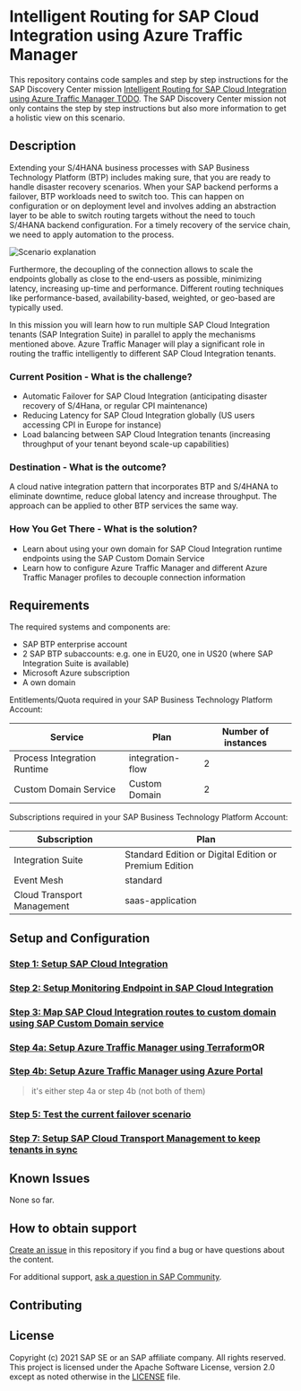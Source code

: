 # Intelligent Routing for SAP Cloud Integration using Azure Traffic Manager

This repository contains code samples and step by step instructions for the SAP Discovery Center mission [Intelligent Routing for SAP Cloud Integration using Azure Traffic Manager TODO](https://discovery-center.cloud.sap/). The SAP Discovery Center mission not only contains the step by step instructions but also more information to get a holistic view on this scenario. 

## Description

Extending your S/4HANA business processes with SAP Business Technology Platform (BTP) includes making sure, that you are ready to handle disaster recovery scenarios. When your SAP backend performs a failover, BTP workloads need to switch too. This can happen on configuration or on deployment level and involves adding an abstraction layer to be able to switch routing targets without the need to touch S/4HANA backend configuration. For a timely recovery of the service chain, we need to apply automation to the process.

![Scenario explanation](./images/01.png)

Furthermore, the decoupling of the connection allows to scale the endpoints globally as close to the end-users as possible, minimizing latency, increasing up-time and performance. Different routing techniques like performance-based, availability-based, weighted, or geo-based are typically used.

In this mission you will learn how to run multiple SAP Cloud Integration tenants (SAP Integration Suite) in parallel to apply the mechanisms mentioned above. Azure Traffic Manager will play a significant role in routing the traffic intelligently to different SAP Cloud Integration tenants.

### Current Position - What is the challenge?
- Automatic Failover for SAP Cloud Integration (anticipating disaster recovery of S/4Hana, or regular CPI maintenance)
- Reducing Latency for SAP Cloud Integration globally (US users accessing CPI in Europe for instance)
- Load balancing between SAP Cloud Integration tenants (increasing throughput of your tenant beyond scale-up capabilities)

### Destination - What is the outcome?
A cloud native integration pattern that incorporates BTP and S/4HANA to eliminate downtime, reduce global latency and increase throughput. The approach can be applied to other BTP services the same way.
### How You Get There - What is the solution?
- Learn about using your own domain for SAP Cloud Integration runtime endpoints using the SAP Custom Domain Service
- Learn how to configure Azure Traffic Manager and different Azure Traffic Manager profiles to decouple connection information

## Requirements
The required systems and components are:

- SAP BTP enterprise account
- 2 SAP BTP subaccounts: e.g. one in EU20, one in US20 (where SAP Integration Suite is available)
- Microsoft Azure subscription
- A own domain

Entitlements/Quota required in your SAP Business Technology Platform Account:

| Service                     | Plan             | Number of instances |
| --------------------------- | ---------------- | ------------------- |
| Process Integration Runtime | integration-flow | 2                   |
| Custom Domain Service       | Custom Domain    | 2                   |


Subscriptions required in your SAP Business Technology Platform Account:

| Subscription               | Plan                                                   |
| -------------------------- | ------------------------------------------------------ |
| Integration Suite          | Standard Edition or Digital Edition or Premium Edition |
| Event Mesh                 | standard                                               |
| Cloud Transport Management | saas-application                                       |

## Setup and Configuration

### [Step 1: Setup SAP Cloud Integration](./01-SetupCloudIntegration/README.md)
### [Step 2: Setup Monitoring Endpoint in SAP Cloud Integration](./02-SetupMonitoringEndpoint/README.md)

### [Step 3: Map SAP Cloud Integration routes to custom domain using SAP Custom Domain service](./03-MapCustomDomainRoutes/README.md)
### [Step 4a: Setup Azure Traffic Manager using Terraform](./04a-SetupAzureTrafficManager-Terraform/README.md)OR
### [Step 4b: Setup Azure Traffic Manager using Azure Portal](./04b-SetupAzureTrafficManager-Portal/README.md) 

> it's either step 4a or step 4b (not both of them)

### [Step 5: Test the current failover scenario](./05-TestFailoverScenario/README.md)
### [Step 7: Setup SAP Cloud Transport Management to keep tenants in sync](06-SetupCloudTM/README.md)
## Known Issues

None so far. 
## How to obtain support

[Create an issue](https://github.com/SAP-samples/btp-cloud-integration-intelligent-routing/issues) in this repository if you find a bug or have questions about the content.
 
For additional support, [ask a question in SAP Community](https://answers.sap.com/questions/ask.html).

## Contributing

## License
Copyright (c) 2021 SAP SE or an SAP affiliate company. All rights reserved. This project is licensed under the Apache Software License, version 2.0 except as noted otherwise in the [LICENSE](LICENSES/Apache-2.0.txt) file.
